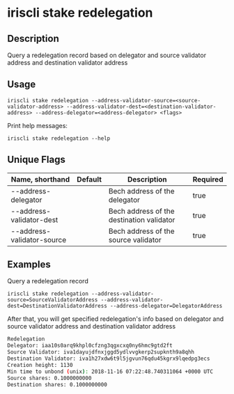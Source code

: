 # iriscli stake redelegation

## Description

Query a redelegation record based on delegator and source validator address and destination validator address

## Usage

```
iriscli stake redelegation --address-validator-source=<source-validator-address> --address-validator-dest=<destination-validator-address> --address-delegator=<address-delegator> <flags>
```

Print help messages:
```
iriscli stake redelegation --help
```

## Unique Flags

| Name, shorthand            | Default | Description                               | Required |
| -------------------------- | ------- | ----------------------------------------- | -------- | 
| --address-delegator        |         | Bech address of the delegator             | true     |
| --address-validator-dest   |         | Bech address of the destination validator | true     |
| --address-validator-source |         | Bech address of the source validator      | true     |

## Examples

Query a redelegation record
```
iriscli stake redelegation --address-validator-source=SourceValidatorAddress --address-validator-dest=DestinationValidatorAddress --address-delegator=DelegatorAddress
```

After that, you will get specified redelegation's info based on delegator and source validator address and destination validator address

```bash
Redelegation
Delegator: iaa10s0arq9khpl0cfzng3qgxcxq0ny6hmc9gtd2ft
Source Validator: iva1dayujdfnxjggd5ydlvvgkerp2supknth9a8qhh
Destination Validator: iva1h27xdw6t9l5jgvun76qdu45kgrx9lqedpg3ecs
Creation height: 1130
Min time to unbond (unix): 2018-11-16 07:22:48.740311064 +0000 UTC
Source shares: 0.1000000000
Destination shares: 0.1000000000
```
